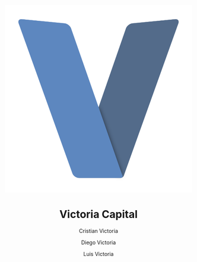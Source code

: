 <p align="center"><img src="../assets/logo.svg"></p>
<div align="center"><h1>Victoria Capital</h1></div>
<p align="center">Cristian Victoria</p>
<p align="center">Diego Victoria</p>
<p align="center">Luis Victoria</p>
